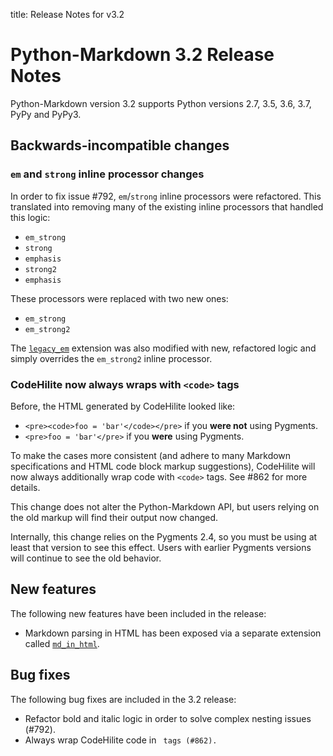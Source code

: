 title: Release Notes for v3.2

# Python-Markdown 3.2 Release Notes

Python-Markdown version 3.2 supports Python versions 2.7, 3.5, 3.6, 3.7,
PyPy and PyPy3.

## Backwards-incompatible changes

### `em` and `strong` inline processor changes

In order to fix issue #792, `em`/`strong` inline processors were refactored. This
translated into removing many of the existing inline processors that handled this
logic:

* `em_strong`
* `strong`
* `emphasis`
* `strong2`
* `emphasis`

These processors were replaced with two new ones:

* `em_strong`
* `em_strong2`

The [`legacy_em`](../extensions/legacy_em.md) extension was also modified with new,
refactored logic and simply overrides the `em_strong2` inline processor.

### CodeHilite now always wraps with `<code>` tags

Before, the HTML generated by CodeHilite looked like:
- `<pre><code>foo = 'bar'</code></pre>` if you **were not** using Pygments.
- `<pre>foo = 'bar'</pre>`  if you **were** using Pygments.

To make the cases more consistent (and adhere to many Markdown specifications and 
HTML code block markup suggestions), CodeHilite will now always additionally wrap
code with `<code>` tags. See #862 for more details.

This change does not alter the Python-Markdown API, but users relying on the old 
markup will find their output now changed.

Internally, this change relies on the Pygments 2.4, so you must be using at least
that version to see this effect. Users with earlier Pygments versions will
continue to see the old behavior.

## New features

The following new features have been included in the release:

* Markdown parsing in HTML has been exposed via a separate extension called
  [`md_in_html`](../extensions/md_in_html.md).

## Bug fixes

The following bug fixes are included in the 3.2 release:

* Refactor bold and italic logic in order to solve complex nesting issues (#792).
* Always wrap CodeHilite code in <code> tags (#862).
